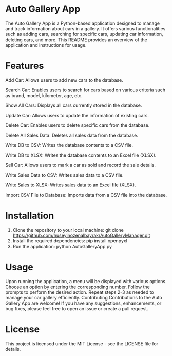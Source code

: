 # Auto Gallery App
The Auto Gallery App is a Python-based application designed to manage and track information about cars in a gallery. It offers various functionalities such as adding cars, searching for specific cars, updating car information, deleting cars, and more. This README provides an overview of the application and instructions for usage.

# Features
Add Car: Allows users to add new cars to the database.

Search Car: Enables users to search for cars based on various criteria such as brand, model, kilometer, age, etc.

Show All Cars: Displays all cars currently stored in the database.

Update Car: Allows users to update the information of existing cars.

Delete Car: Enables users to delete specific cars from the database.

Delete All Sales Data: Deletes all sales data from the database.

Write DB to CSV: Writes the database contents to a CSV file.

Write DB to XLSX: Writes the database contents to an Excel file (XLSX).

Sell Car: Allows users to mark a car as sold and record the sale details.

Write Sales Data to CSV: Writes sales data to a CSV file.

Write Sales to XLSX: Writes sales data to an Excel file (XLSX).

Import CSV File to Database: Imports data from a CSV file into the database.

# Installation
1. Clone the repository to your local machine:
git clone https://github.com/huseyinozenalbayrak/AutoGalleryManager.git
2. Install the required dependencies:
pip install openpyxl
3. Run the application:
python AutoGalleryApp.py

# Usage
Upon running the application, a menu will be displayed with various options.
Choose an option by entering the corresponding number.
Follow the prompts to perform the desired action.
Repeat steps 2-3 as needed to manage your car gallery efficiently.
Contributing
Contributions to the Auto Gallery App are welcome! If you have any suggestions, enhancements, or bug fixes, please feel free to open an issue or create a pull request.

# License
This project is licensed under the MIT License - see the LICENSE file for details.
